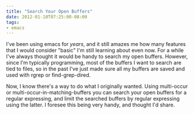 ```yaml
---
title: "Search Your Open Buffers"
date: 2012-01-10T07:25:00-08:00
tags:
- emacs
---
```

I've been using emacs for *years*, and it still amazes me how many features that I would consider "basic" I'm still learning about even now. For a while I've always thought it would be handy to search my open buffers. However, since I'm typically programming, most of the buffers I want to search are tied to files, so in the past I've just made sure all my buffers are saved and used with rgrep or find-grep-dired.

Now, I know there's a way to do what I originally wanted. Using multi-occur or multi-occur-in-matching-buffers you can search your open buffers for a regular expressing, and limit the searched buffers by regular expressing using the latter. I foresee this being very handy, and thought I'd share.
